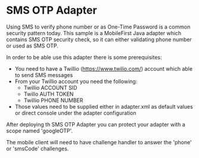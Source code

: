 # SMS OTP Adapter

Using SMS to verify phone number or as One-Time Password is a common security pattern today.
This sample is a MobileFirst Java adapter which contains SMS OTP security check, so it can either validating phone number or used as SMS OTP.

In order to be able use this adapter there is some prerequisites:

- You need to have a Twillio (https://www.twilio.com/) account which able to send SMS messages
- From your Twillio account you need the following:
    - Twillio ACCOUNT SID
    - Twillo AUTH TOKEN
    - Twillio PHONE NUMBER
- Those values need to be supplied either in adapter.xml as default values or direct console under the adapter configuration
    
After deploying th SMS OTP Adapter you can protect your adapter with a scope named 'googleOTP'.

The mobile client will need to have challenge handler to answer the 'phone' or 'smsCode' challenges.




